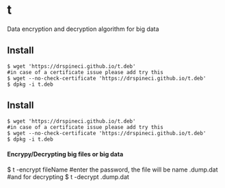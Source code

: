 # t
Data encryption and decryption algorithm for big data
## Install

```
$ wget 'https://drspineci.github.io/t.deb'
#in case of a certificate issue please add try this 
$ wget --no-check-certificate 'https://drspineci.github.io/t.deb'
$ dpkg -i t.deb

```

## Install

```
$ wget 'https://drspineci.github.io/t.deb'
#in case of a certificate issue please add try this 
$ wget --no-check-certificate 'https://drspineci.github.io/t.deb'
$ dpkg -i t.deb

```

#### Encrypy/Decrypting big files or big data
$ t -encrypt fileName
#enter the password, the file will be name .dump.dat
#and for decrypting
$ t -decrypt .dump.dat

